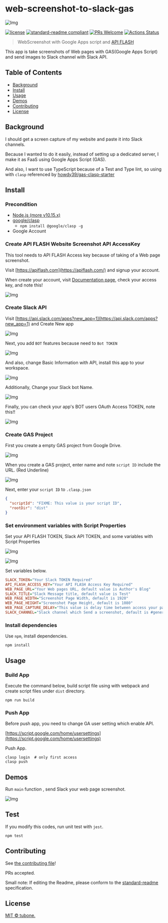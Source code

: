 # web-screenshot-to-slack-gas

![Img](docs/images/header.png)

[![license](https://img.shields.io/github/license/tubone24/web-screenshot-to-slack-gas.svg)](LICENSE)
[![standard-readme compliant](https://img.shields.io/badge/readme%20style-standard-brightgreen.svg?style=flat-square)](https://github.com/RichardLitt/standard-readme)
[![PRs Welcome](https://img.shields.io/badge/PRs-welcome-brightgreen.svg?style=flat-square)](http://makeapullrequest.com)
[![Actions Status](https://github.com/tubone24/web-screenshot-to-slack-gas/workflows/Node%20CI/badge.svg)](https://github.com/tubone24/web-screenshot-to-slack-gas/actions)


> WebScreenshot with Google Apps script and [API FLASH](https://apiflash.com/)

This app is take screenshots of Web pages with GAS(Google Apps Script) and send images to Slack channel with Slack API.

## Table of Contents

- [Background](#background)
- [Install](#install)
- [Usage](#usage)
- [Demos](#demos)
- [Contributing](#contributing)
- [License](#license)

## Background

I should get a screen capture of my website and paste it into Slack channels.

Because I wanted to do it easily, instead of setting up a dedicated server, I make it as FaaS using Google Apps Script (GAS).

And also, I want to use TypeScript because of a Test and Type lint, so using with `clasp` referenced by [howdy39/gas-clasp-starter](https://github.com/howdy39/gas-clasp-starter) 

## Install

### Precondition

- [Node.js (more v10.15.x)](https://nodejs.org/en/)
- [google/clasp](https://github.com/google/clasp)
  - `npm install @google/clasp -g`
- Google Account

### Create API FLASH Website Screenshot API AccessKey

This tool needs to API FLASH Access key because of taking of a Web page screenshot.

Visit [https://apiflash.com](https://apiflash.com/) and signup your account.

When create your account, visit [Documentation page](https://apiflash.com/documentation), check your access key, and note this!

![Img](docs/images/install5.png)

### Create Slack API

Visit [https://api.slack.com/apps?new_app=1](https://api.slack.com/apps?new_app=1) and Create New app

![Img](docs/images/install6.png)

Next, you add `BOT` features because need to `Bot TOKEN`

![Img](docs/images/install7.png)

And also, change Basic Information with API, install this app to your workspace.

![Img](docs/images/install8.png)

Additionally, Change your Slack bot Name.

![Img](docs/images/install10.png)

Finally, you can check your app's BOT users OAuth Access TOKEN, note this!!

![Img](docs/images/install9.png)

### Create GAS Project

First you create a empty GAS project from Google Drive.

![Img](docs/images/install1.png)

When you create a GAS project, enter name and note `script ID` include the URL. (Red Underline)

![Img](docs/images/install2.png)

Next, enter your `script ID` to `.clasp.json`

```json
{
  "scriptId": "FIXME: This value is your script ID",
  "rootDir": "dist"
}
```

### Set environment variables with Script Properties

Set your API FLASH TOKEN, Slack API TOKEN, and some variables with Script Properties

![Img](docs/images/install3.png)

![Img](docs/images/install4.png)

Set variables below. 

```ini
SLACK_TOKEN="Your Slack TOKEN Required"
API_FLASH_ACCESS_KEY="Your API FLASH Access Key Required"
WEB_PAGE_URL="Your Web pages URL, default value is Author's Blog"
SLACK_TITLE="Slack Message title, default value is Test"
WEB_PAGE_WIDTH="Screenshot Page Width, default is 1920"
WEB_PAGE_HEIGHT="Screenshot Page Height, default is 1080"
WEB_PAGE_CAPTURE_DELAY="This value is delay time between access your page and take a screenshot, default is 10 sec"
SLACK_CHANNEL="Slack channel which Send a screenshot, default is #general"
```

### Install dependencies

Use `npm`, install dependencies.

```
npm install
```

## Usage

### Build App

Execute the command below, build script file using with webpack and create script files under `dist` directory.

```
npm run build
```

### Push App

Before push app, you need to change GA user setting which enable API.

[https://script.google.com/home/usersettings](https://script.google.com/home/usersettings)

Push App.

```
clasp login  # only first access
clasp push
```

## Demos

Run `main` function , send Slack your web page screenshot.

![Img](docs/images/slack-preview.png)

## Test

If you modify this codes, run unit test with `jest`.

```
npm test
```

## Contributing

See [the contributing file](CONTRIBUTING.md)!

PRs accepted.

Small note: If editing the Readme, please conform to the [standard-readme](https://github.com/RichardLitt/standard-readme) specification.

## License

[MIT © tubone.](LICENSE)
